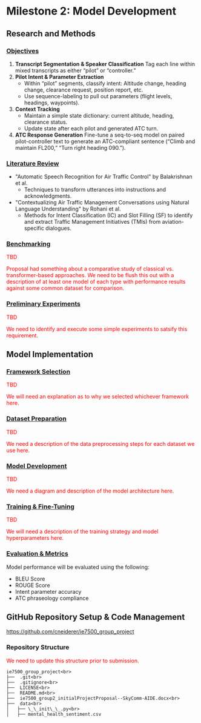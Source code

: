 # Milestone 2: Model Development

## Research and Methods

### <u>Objectives</u>
1. <b>Transcript Segmentation & Speaker Classification</b>
  Tag each line within mixed transcripts as either “pilot” or “controller.”
1. <b>Pilot Intent & Parameter Extraction</b>
   * Within “pilot” segments, classify intent: Altitude change, heading change, clearance request, position report, etc.
   * Use sequence-labeling to pull out parameters (flight levels, headings, waypoints).
2. <b>Context Tracking</b>
   * Maintain a simple state dictionary: current altitude, heading, clearance status.
   * Update state after each pilot and generated ATC turn.
3. <b>ATC Response Generation</b>
  Fine-tune a seq-to-seq model on paired pilot-controller text to generate an ATC-compliant sentence (“Climb and maintain FL200,” “Turn right heading 090.”).

### <u>Literature Review</u>
* "Automatic Speech Recognition for Air Traffic Control" by Balakrishnan et al. 
  * Techniques to transform utterances into instructions and acknowledgments.
* "Contextualizing Air Traffic Management Conversations using Natural Language Understanding" by Rohani et al.
  * Methods for Intent Classification (IC) and Slot Filling (SF) to identify and extract Traffic Management Initiatives (TMIs) from aviation-specific dialogues. 

### <u>Benchmarking</u>
<span style="color:red">
<p>TBD</p>
<p>Proposal had something about a comparative study of classical vs. transformer-based approaches. We need to be flush this out with a description of at least one model of each type with performance results against some common dataset for comparison.</p></span>

### <u>Preliminary Experiments</u>
<span style="color:red">
<p>TBD</p>
<p>We need to identify and execute some simple experiments to satsify this requirement.</p> 
</span>

## Model Implementation

### <u>Framework Selection</u>
<span style="color:red">
<p>TBD</p>
<p>We will need an explanation as to why we selected whichever framework here.</p>
</span>

### <u>Dataset Preparation</u>
<span style="color:red">
<p>TBD</p>
<p>We need a description of the data preprocessing steps for each dataset we use here.</p>
</span>

### <u>Model Development</u>
<span style="color:red">
<p>TBD</p>
<p>We need a diagram and description of the model architecture here.</p>
</span>

### <u>Training & Fine-Tuning</u>
<span style="color:red">
<p>TBD</p>
<p>We will need a description of the training strategy and model hyperparameters here.</p>
</span>

### <u>Evaluation & Metrics</u>
<p>Model performance will be evaluated using the following:</p>

* BLEU Score
* ROUGE Score
* Intent parameter accuracy
* ATC phraseology compliance

## GitHub Repository Setup & Code Management

https://github.com/cneiderer/ie7500_group_project

### Repository Structure
<span style="color:red">
<p>We need to update this structure prior to submission.</p>
</span>

```
ie7500_group_project<br>
├──  .git<br>
├──  .gitignore<br>
├──  LICENSE<br>
├──  README.md<br>
├──  ie7500_group2_initialProjectProposal--SkyComm-AIDE.docx<br>
├──  data<br>
│   ├── \_\_init\_\_.py<br>
│   ├── mental_health_sentiment.csv
```